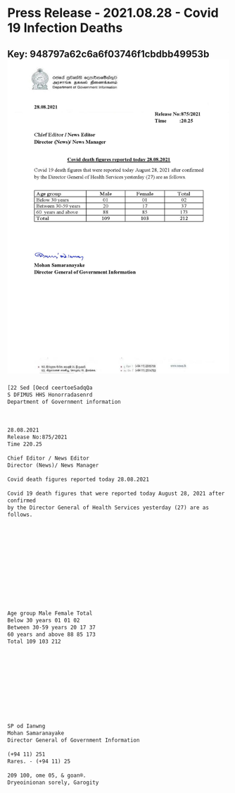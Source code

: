 # Press Release - 2021.08.28 - Covid 19 Infection Deaths 
Key: 948797a62c6a6f03746f1cbdbb49953b 
![img](img/948797a62c6a6f03746f1cbdbb49953b.jpg)
---
```
[22 Sed [Oecd ceertoeSadqQa
S DFIMUS HHS Honorradasenrd
Department of Government information

 

28.08.2021
Release No:875/2021
Time 220.25

Chief Editor / News Editor
Director (News)/ News Manager

Covid death figures reported today 28.08.2021

Covid 19 death figures that were reported today August 28, 2021 after confirmed
by the Director General of Health Services yesterday (27) are as follows.

 

 

 

 

 

 

Age group Male Female Total
Below 30 years 01 01 02
Between 30-59 years 20 17 37
60 years and above 88 85 173
Total 109 103 212

 

 

 

 

 

SP od Ianwng
Mohan Samaranayake
Director General of Government Information

(+94 11) 251
Rares. - (+94 11) 25

209 100, ome 05, & goan®.
Dryeoinionan sorely, Garogity

      

```

